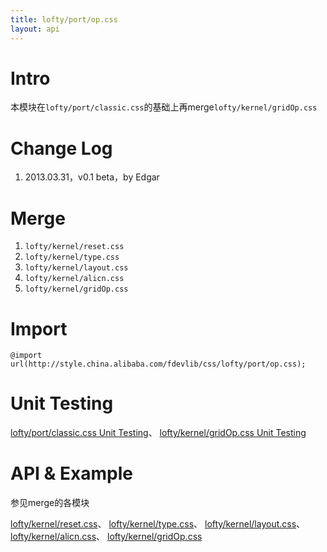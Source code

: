 ```yaml
---
title: lofty/port/op.css
layout: api
---
```


# Intro

本模块在`lofty/port/classic.css`的基础上再merge`lofty/kernel/gridOp.css`

# Change Log

1. 2013.03.31，v0.1 beta，by Edgar

# Merge

1. `lofty/kernel/reset.css`
1. `lofty/kernel/type.css`
1. `lofty/kernel/layout.css`
1. `lofty/kernel/alicn.css`
1. `lofty/kernel/gridOp.css`

# Import

    @import url(http://style.china.alibaba.com/fdevlib/css/lofty/port/op.css);

# Unit Testing

[lofty/port/classic.css Unit Testing](/tests/specs/port/classic/render.html)、
[lofty/kernel/gridOp.css Unit Testing](/tests/specs/kernel/grid-op/render.html)

# API & Example

参见merge的各模块

[lofty/kernel/reset.css](/api/kernel/reset.css.html)、
[lofty/kernel/type.css](/api/kernel/type.css.html)、
[lofty/kernel/layout.css](/api/kernel/layout.css.html)、
[lofty/kernel/alicn.css](/api/kernel/alicn.css.html)、
[lofty/kernel/gridOp.css](/api/kernel/grid-op.css.html)
